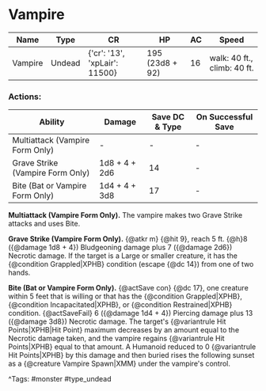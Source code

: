 # Vampire

| Name | Type | CR | HP | AC | Speed |
|------|------|----|----|----|-------|
| Vampire | Undead | {'cr': '13', 'xpLair': 11500} | 195 (23d8 + 92) | 16 | walk: 40 ft., climb: 40 ft. |

### Actions:

| Ability | Damage | Save DC & Type | On Successful Save |
|---------|--------|----------------|--------------------|
| Multiattack (Vampire Form Only) | - | - | - |
| Grave Strike (Vampire Form Only) | 1d8 + 4 + 2d6 | 14 | - |
| Bite (Bat or Vampire Form Only) | 1d4 + 4 + 3d8 | 17 | - |


**Multiattack (Vampire Form Only).** The vampire makes two Grave Strike attacks and uses Bite.

**Grave Strike (Vampire Form Only).** {@atkr m} {@hit 9}, reach 5 ft. {@h}8 ({@damage 1d8 + 4}) Bludgeoning damage plus 7 ({@damage 2d6}) Necrotic damage. If the target is a Large or smaller creature, it has the {@condition Grappled|XPHB} condition (escape {@dc 14}) from one of two hands.

**Bite (Bat or Vampire Form Only).** {@actSave con} {@dc 17}, one creature within 5 feet that is willing or that has the {@condition Grappled|XPHB}, {@condition Incapacitated|XPHB}, or {@condition Restrained|XPHB} condition. {@actSaveFail} 6 ({@damage 1d4 + 4}) Piercing damage plus 13 ({@damage 3d8}) Necrotic damage. The target's {@variantrule Hit Points|XPHB|Hit Point} maximum decreases by an amount equal to the Necrotic damage taken, and the vampire regains {@variantrule Hit Points|XPHB} equal to that amount. A Humanoid reduced to 0 {@variantrule Hit Points|XPHB} by this damage and then buried rises the following sunset as a {@creature Vampire Spawn|XMM} under the vampire's control.

^Tags: #monster #type_undead